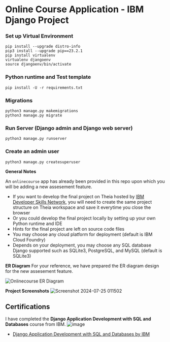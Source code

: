 
# Online Course Application - IBM Django Project

### Set up Virtual Environment

```linux
pip install --upgrade distro-info
pip3 install --upgrade pip==23.2.1
pip install virtualenv
virtualenv djangoenv
source djangoenv/bin/activate
```

### Python runtime and Test template

```linux
pip install -U -r requirements.txt
```

### Migrations
```linux
python3 manage.py makemigrations
python3 manage.py migrate
```

### Run Server (Django admin and Django web server)
```linux
python3 manage.py runserver
```

### Create an admin user
```linux
python3 manage.py createsuperuser
```
**General Notes**

An `onlinecourse` app has already been provided in this repo upon which you will be adding a new assesement feature.

- If you want to develop the final project on Theia hosted by [IBM Developer Skills Network](https://labs.cognitiveclass.ai/), you will need to create the same project structure on Theia workspace and save it everytime you close the browser
- Or you could develop the final project locally by setting up your own Python runtime and IDE
- Hints for the final project are left on source code files
- You may choose any cloud platform for deployment (default is IBM Cloud Foundry)
- Depends on your deployment, you may choose any SQL database Django supported such as SQLite3, PostgreSQL, and MySQL (default is SQLite3)

**ER Diagram**
For your reference, we have prepared the ER diagram design for the new assesement feature.

![Onlinecourse ER Diagram](https://github.com/ibm-developer-skills-network/final-cloud-app-with-database/blob/master/static/media/course_images/onlinecourse_app_er.png)

**Project Screenshots**
![Screenshot 2024-07-25 011502](https://github.com/user-attachments/assets/c6bebbd1-09c0-43e6-b3af-0657aee5a530)

## Certifications
I have completed the **Django Application Development with SQL and Databases** course from IBM.
![image](https://github.com/user-attachments/assets/8c7562f0-de43-4d4a-b55b-dd41bd196311)

- [Django Application Development with SQL and Databases by IBM](https://coursera.org/share/5e9420db9c2e99dd254a218bc4b075bc)




